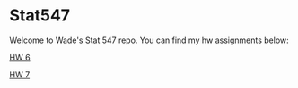 # Stat547

Welcome to Wade's Stat 547 repo.
You can find my hw assignments below:

<a href=https://github.com/wswade2/Stat547/blob/master/hw6.md>HW 6</a>

<a href=https://github.com/wswade2/Stat545-hw7-wade-wade/blob/master/README.md>HW 7</a>

